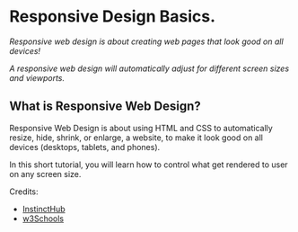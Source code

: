 # Responsive Design Basics. 

*Responsive web design is about creating web pages that look good on all devices!*

*A responsive web design will automatically adjust for different screen sizes and viewports.*

## What is Responsive Web Design?

Responsive Web Design is about using HTML and CSS to automatically resize, hide, shrink, or enlarge, a website, to make it look good on all devices (desktops, tablets, and phones).

In this short tutorial, you will learn how to control what get rendered to user on any screen size.

Credits: 
- [InstinctHub](http://instincthub.com/)
- [w3Schools](https://www.w3schools.com/html/html_responsive.asp)